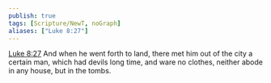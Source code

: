 ```yaml
---
publish: true
tags: [Scripture/NewT, noGraph]
aliases: ["Luke 8:27"]
---
```

[Luke 8:27](https://churchofjesuschrist.org/study/scriptures/nt/luke/8?lang=eng&id=p27#p27) And when he went forth to land, there met him out of the city a certain man, which had devils long time, and ware no clothes, neither abode in any house, but in the tombs.
